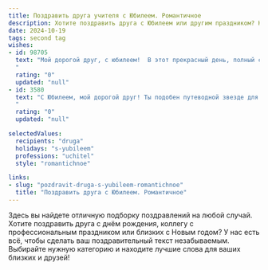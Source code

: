 ```yaml
---
title: Поздравить друга учителя с Юбилеем. Романтичное
description: Хотите поздравить друга с Юбилеем или другим праздником? Наш ИИ создаст незабываемое поздравление, а вы обязательно выделитесь среди других.  
date: 2024-10-19
tags: second tag
wishes:
- id: 98705
  text: "Мой дорогой друг, с юбилеем!  В этот прекрасный день, полный света и тепла, я хочу сказать тебе слова восхищения и благодарности. Твоя профессия Учителя — это не просто работа, это призвание,  это дар, который ты щедро даришь миру.  Ты  — свет, зажигающий сердца,  и мудрость, направляющая шаги.  Пусть твоя жизнь будет такой же яркой и прекрасной, как  искренность твоей души,  а  любовь и уважение окружающих  тебя согревают  в долгие годы.  Счастья тебе, мой друг,  любви и  всего самого светлого!
  "
  rating: "0"
  updated: "null"
- id: 3580
  text: "С Юбилеем, мой дорогой друг! Ты подобен путеводной звезде для своих учеников, освещаешь им путь к знаниям, вдохновляешь на открытия. Пусть в твоей жизни будет вечная весна, сердце поёт от счастья, а любовь, словно мелодия, звучит в душе.
  "
  rating: "0"
  updated: "null"

selectedValues:
  recipients: "druga"
  holidays: "s-yubileem"
  professions: "uchitel"
  style: "romantichnoe"

links:
- slug: "pozdravit-druga-s-yubileem-romantichnoe"
  title: "Поздравить друга с Юбилеем. Романтичное"
---
```


Здесь вы найдете отличную подборку поздравлений на любой случай.
Хотите поздравить друга с днём рождения, коллегу с профессиональным праздником или близких с Новым годом? У нас есть всё, чтобы сделать ваш поздравительный текст незабываемым. Выбирайте нужную категорию и находите лучшие слова для ваших близких и друзей!
